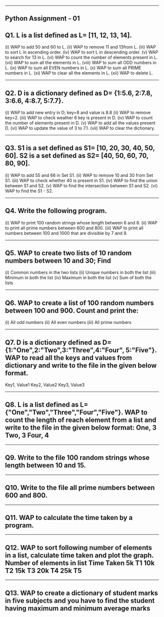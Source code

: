 -----------------------------------------------------------------------------------------------------------------------------
Python Assignment - 01
-----------------------------------------------------------------------------------------------------------------------------
Q1. L is a list defined as L= [11, 12, 13, 14].
---
(i) WAP to add 50 and 60 to L.
(ii) WAP to remove 11 and 13from L.
(iii) WAP to sort L in ascending order.
(iv) WAP to sort L in descending order.
(v) WAP to search for 13 in L.
(vi) WAP to count the number of elements present in L.
(vii) WAP to sum all the elements in L.
(viii) WAP to sum all ODD numbers in L.
(ix) WAP to sum all EVEN numbers in L.
(x) WAP to sum all PRIME numbers in L.
(xi) WAP to clear all the elements in L.
(xii) WAP to delete L.

---
Q2. D is a dictionary defined as D= {1:5.6, 2:7.8, 3:6.6, 4:8.7, 5:7.7}.
---
(i) WAP to add new entry in D; key=8 and value is 8.8
(ii) WAP to remove key=2.
(iii) WAP to check weather 6 key is present in D.
(iv) WAP to count the number of elements present in D.
(v) WAP to add all the values present D.
(vi) WAP to update the value of 3 to 7.1.
(vii) WAP to clear the dictionary.

---
Q3. S1 is a set defined as S1= [10, 20, 30, 40, 50, 60].
 S2 is a set defined as S2= [40, 50, 60, 70, 80, 90].
 ---
(i) WAP to add 55 and 66 in Set S1.
(ii) WAP to remove 10 and 30 from Set S1.
(iii) WAP to check whether 40 is present in S1.
(iv) WAP to find the union between S1 and S2.
(v) WAP to find the intersection between S1 and S2.
(vi) WAP to find the S1 - S2.

---
Q4. Write the following program.
---
(i) WAP to print 100 random strings whose length between 6 and 8.
(ii) WAP to print all prime numbers between 600 and 800.
(iii) WAP to print all numbers between 100 and 1000 that are divisible by 7 and 9.

---
Q5. WAP to create two lists of 10 random numbers between 10 and 30; Find
---
(i) Common numbers in the two lists
(ii) Unique numbers in both the list
(iii) Minimum in both the list
(iv) Maximum in both the list
(v) Sum of both the lists

---
Q6. WAP to create a list of 100 random numbers between 100 and 900. Count and print the:
---
(i) All odd numbers
(ii) All even numbers
(iii) All prime numbers

---
Q7. D is a dictionary defined as D={1:"One",2:"Two",3:"Three",4:"Four", 5:"Five"}.
 WAP to read all the keys and values from dictionary and write to the file in the given below format.
 ---
Key1, Value1
Key2, Value2
Key3, Value3

---
Q8. L is a list defined as L={"One","Two","Three","Four","Five"}.
 WAP to count the length of reach element from a list and write to the file in the given below format:
One, 3
Two, 3
Four, 4
---

---
Q9. Write to the file 100 random strings whose length between 10 and 15.
---

---
Q10. Write to the file all prime numbers between 600 and 800.
---

---
Q11. WAP to calculate the time taken by a program.
---

---
Q12. WAP to sort following number of elements in a list, calculate time taken and plot the graph.
Number of elements in list Time Taken
5k T1
10k T2
15k T3
20k T4
25k T5
---

---
Q13. WAP to create a dictionary of student marks in five subjects and you have to find the student
 having maximum and minimum average marks
---
